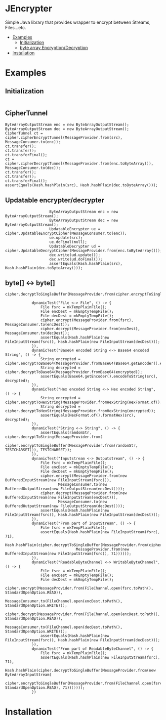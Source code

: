 # JEncrypter
Simple Java library that provides wrapper to encrypt between Streams, Files...etc.  
  
* [Examples](#examples)
    * [Initialization](initialization)
    * [byte array Encryption/Decryption](#byte-byte)
* [Installation](#installation)


# Examples  

## Initialization  
```
```
## CipherTunnel  
```
ByteArrayOutputStream enc = new ByteArrayOutputStream();
ByteArrayOutputStream dec = new ByteArrayOutputStream();
CipherTunnel ct = cipher.cipherEncryptTunnel(MessageProvider.from(src), MessageConsumer.to(enc));
ct.transfer();
ct.transfer();
ct.transferFinal();
ct = cipher.cipherDecryptTunnel(MessageProvider.from(enc.toByteArray()), MessageConsumer.to(dec));
ct.transfer();
ct.transfer();
ct.transferFinal();
assertEquals(Hash.hashPlain(src), Hash.hashPlain(dec.toByteArray()));
```
## Updatable encrypter/decrypter
```
					ByteArrayOutputStream enc = new ByteArrayOutputStream();
					ByteArrayOutputStream dec = new ByteArrayOutputStream();
					UpdatableEncrypter ue = cipher.UpdatableEncryptCipher(MessageConsumer.to(enc));
					ue.update(src);
					ue.doFinal(null);
					UpdatableDecrypter ud = cipher.UpdatableDecryptCipher(MessageProvider.from(enc.toByteArray()));
					dec.write(ud.update());
					dec.write(ud.doFinal());
					assertEquals(Hash.hashPlain(src), Hash.hashPlain(dec.toByteArray()));
```
## byte[] <-> byte[]
```
cipher.decryptToSingleBuffer(MessageProvider.from(cipher.encryptToSingleBuffer(MessageProvider.from(src))))));
```
				dynamicTest("File <-> File", () -> {
					File fsrc = mkTempPlainFile();
					File encDest = mkEmptyTempFile();
					File decDest = mkEmptyTempFile();
					cipher.encrypt(MessageProvider.from(fsrc), MessageConsumer.to(encDest));
					cipher.decrypt(MessageProvider.from(encDest), MessageConsumer.to(decDest));
					assertEquals(Hash.hashPlain(new FileInputStream(fsrc)), Hash.hashPlain(new FileInputStream(decDest)));
				}),
				dynamicTest("Base64 encoded String <-> Base64 encoded String", () -> {
					String encrypted = cipher.encryptToBase64(MessageProvider.fromBase64(Base64.getEncoder().encodeToString(src)));
					String decrypted = cipher.decryptToBase64(MessageProvider.fromBase64(encrypted));
					assertEquals(Base64.getEncoder().encodeToString(src), decrypted);
				}),
				dynamicTest("Hex encoded String <-> Hex encoded String", () -> {
					String encrypted = cipher.encryptToHexString(MessageProvider.fromHexString(HexFormat.of().formatHex(src)));
					String decrypted = cipher.decryptToHexString(MessageProvider.fromHexString(encrypted));
					assertEquals(HexFormat.of().formatHex(src), decrypted);
				}),
				dynamicTest("String <-> String", () -> {
					assertEquals(randomStr, cipher.decryptToString(MessageProvider.from(
							cipher.encryptToSingleBuffer(MessageProvider.from(randomStr, TESTCHARSET))), TESTCHARSET));
				}),
				dynamicTest("Inputstream <-> Outputstream", () -> {
					File fsrc = mkTempPlainFile();
					File encDest = mkEmptyTempFile();
					File decDest = mkEmptyTempFile();
					cipher.encrypt(MessageProvider.from(new BufferedInputStream(new FileInputStream(fsrc))),
							MessageConsumer.to(new BufferedOutputStream(new FileOutputStream(encDest))));
					cipher.decrypt(MessageProvider.from(new BufferedInputStream(new FileInputStream(encDest))),
							MessageConsumer.to(new BufferedOutputStream(new FileOutputStream(decDest))));
					assertEquals(Hash.hashPlain(new FileInputStream(fsrc)), Hash.hashPlain(new FileInputStream(decDest)));
				}),
				dynamicTest("From part of InputStream", () -> {
					File fsrc = mkTempPlainFile();
					assertEquals(Hash.hashPlain(new FileInputStream(fsrc), 71),
							Hash.hashPlain(cipher.decryptToSingleBuffer(MessageProvider.from(cipher.encryptToSingleBuffer(
									MessageProvider.from(new BufferedInputStream(new FileInputStream(fsrc)), 71))))));
				}),
				dynamicTest("ReadableByteChannel <-> WritableByteChannel", () -> {
					File fsrc = mkTempPlainFile();
					File encDest = mkEmptyTempFile();
					File decDest = mkEmptyTempFile();
					cipher.encrypt(MessageProvider.from(FileChannel.open(fsrc.toPath(), StandardOpenOption.READ)),
							MessageConsumer.to(FileChannel.open(encDest.toPath(), StandardOpenOption.WRITE)));
					cipher.decrypt(MessageProvider.from(FileChannel.open(encDest.toPath(), StandardOpenOption.READ)),
							MessageConsumer.to(FileChannel.open(decDest.toPath(), StandardOpenOption.WRITE)));
					assertEquals(Hash.hashPlain(new FileInputStream(fsrc)), Hash.hashPlain(new FileInputStream(decDest)));
				}),
				dynamicTest("From part of ReadableByteChannel", () -> {
					File fsrc = mkTempPlainFile();
					assertEquals(Hash.hashPlain(new FileInputStream(fsrc), 71),
							Hash.hashPlain(cipher.decryptToSingleBuffer(MessageProvider.from(new ByteArrayInputStream(
									cipher.encryptToSingleBuffer(MessageProvider.from(FileChannel.open(fsrc.toPath(), StandardOpenOption.READ), 71)))))));
				})

# Installation